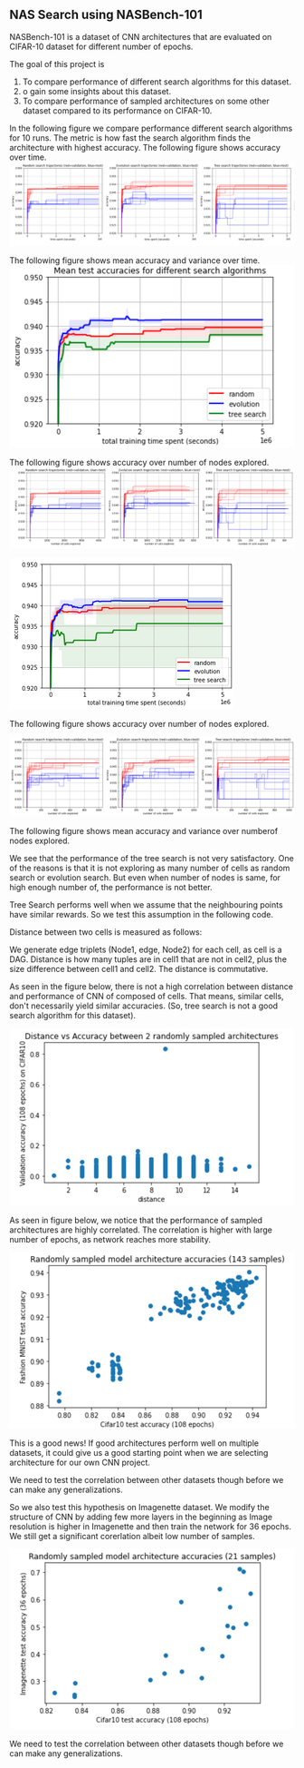 ## NAS Search using NASBench-101 

NASBench-101 is a dataset of CNN architectures that are evaluated on CIFAR-10 dataset for different number of epochs.

The goal of this project is

1. To compare performance of different search algorithms for this dataset.
2. o gain some insights about this dataset.
3. To compare performance of sampled architectures on some other dataset compared to its performance on CIFAR-10.

In the following figure we compare performance different search algorithms for 10 runs. The metric is how fast the search algorithm finds the architecture with highest accuracy. 
The following figure shows accuracy over time. 
![Accuracy_Comparison_Search_Time](./figures/comparison_search_time.png)

The following figure shows mean accuracy and variance over time. 
![Mean_Accuracy_Comparison_Search_Time](./figures/comparison_search_mean.png)

The following figure shows accuracy over number of nodes explored. 
![Accuracy_Comparison_Num_Cells](./figures/comparison_search_cells.png)

![Mean_Accuracy_Comparison_Search_Time](./figures/comparison_search_time2.png)

The following figure shows accuracy over number of nodes explored. 

![Accuracy_Comparison_Num_Cells](./figures/comparison_search_num_cells.png)

The following figure shows mean accuracy and variance over numberof nodes explored. 


We see that the performance of the tree search is not very satisfactory. One of the reasons is that it is not exploring as many number of cells as random search or evolution search. But even when number of nodes is same, for high enough number of, the performance is not better.

Tree Search performs well when we assume that the neighbouring points have similar rewards. So we test this assumption in the following code.

Distance between two cells is measured as follows:

We generate edge triplets (Node1, edge, Node2) for each cell, as cell is a DAG.
Distance is how many tuples are in cell1 that are not in cell2, plus the size difference between cell1 and cell2.
The distance is commutative.

As seen in the figure below, there is not a high correlation between distance and performance of CNN of composed of cells. That means, similar cells, don't necessarily yield similar accuracies. (So, tree search is not a good search algorithm for this dataset).

![Distance_vs_Accuracy](./figures/distance_vs_accuracy.png)

As seen in figure below, we notice that the performance of sampled architectures are highly correlated. The correlation is higher with large number of epochs, as network reaches more stability.

![CIFAR_vs_MNIST_accuracy](./figures/cifar_108_fmnist_6.png)
<!-- 
<img src="./figures/cifar_108_fmnist_6.png" alt="CIFAR_vs_MNIST_accuracy" width="300", height="200"/>
 -->
This is a good news! If good architectures perform well on multiple datasets, it could give us a good starting point when we are selecting architecture for our own CNN project.


We need to test the correlation between other datasets though before we can make any generalizations.

So we also test this hypothesis on Imagenette dataset. We modify the structure of CNN by adding few more layers in the beginning as Image resolution is higher in Imagenette and then train the network for 36 epochs. We still get a significant corerlation albeit low number of samples.

<!-- 
![CIFAR_vs_Imagenette_accuracy](./figures/cifar_108_imgnet_36.png)
 -->

![<img src="./figures/cifar_108_imgnet_36.png" alt="CIFAR_vs_Imagenette_accuracy" width="300", height="200"/>](./figures/cifar_108_imgnet_36.png)


We need to test the correlation between other datasets though before we can make any generalizations.
